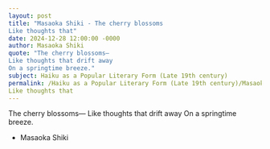 ```yaml
---
layout: post
title: "Masaoka Shiki - The cherry blossoms
Like thoughts that"
date: 2024-12-28 12:00:00 -0000
author: Masaoka Shiki
quote: "The cherry blossoms—
Like thoughts that drift away
On a springtime breeze."
subject: Haiku as a Popular Literary Form (Late 19th century)
permalink: /Haiku as a Popular Literary Form (Late 19th century)/Masaoka Shiki/Masaoka Shiki - The cherry blossoms
Like thoughts that
---
```


The cherry blossoms—
Like thoughts that drift away
On a springtime breeze.

- Masaoka Shiki
